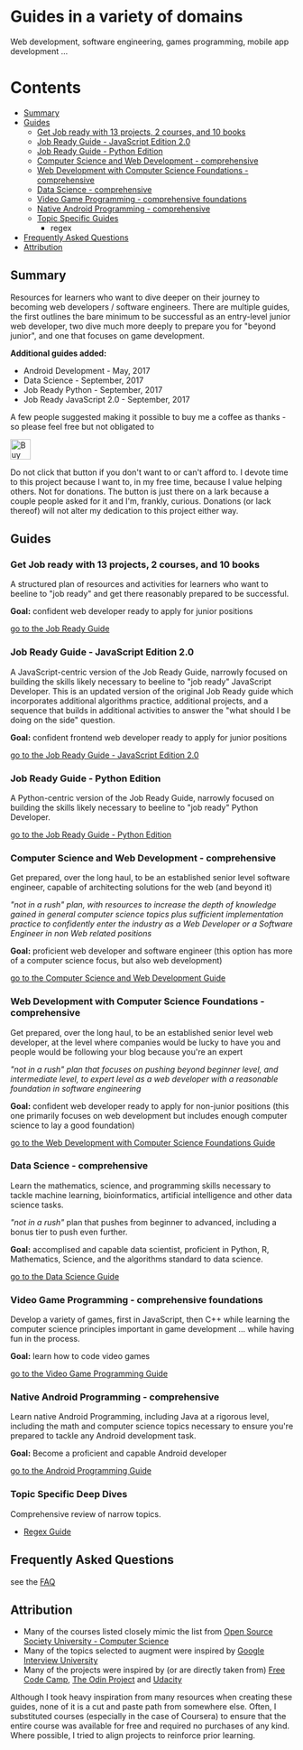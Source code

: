 # Guides in a variety of domains

Web development, software engineering, games programming, mobile app development ...



# Contents

- [Summary](#summary)
- [Guides](#guides)
  - [Get Job ready with 13 projects, 2 courses, and 10 books](#get-job-ready-with-13-projects-2-courses-and-10-books)
  - [Job Ready Guide - JavaScript Edition 2.0](#job-ready-guide---javascript-edition-20)
  - [Job Ready Guide - Python Edition](#job-ready-guide---python-edition)
  - [Computer Science and Web Development - comprehensive](#computer-science-and-web-development---comprehensive)
  - [Web Development with Computer Science Foundations - comprehensive](#web-development-with-computer-science-foundations---comprehensive)
  - [Data Science - comprehensive](#data-science---comprehensive)
  - [Video Game Programming - comprehensive foundations](#video-game-programming---comprehensive-foundations)
  - [Native Android Programming - comprehensive](#native-android-programming---comprehensive)
  - [Topic Specific Guides](#topic-specific-deep-dives)
    - regex
- [Frequently Asked Questions](#frequently-asked-questions)
- [Attribution](#attribution)

## Summary
Resources for learners who want to dive deeper on their journey to becoming web developers / software engineers. 
There are multiple guides, the first outlines the bare minimum to be successful as an 
entry-level junior web developer, two dive much more deeply to prepare you for "beyond junior", 
and one that focuses on game development.

**Additional guides added:**
- Android Development - May, 2017
- Data Science - September, 2017
- Job Ready Python - September, 2017
- Job Ready JavaScript 2.0 - September, 2017

A few people suggested making it possible to buy me a coffee as thanks - so please feel free but not obligated to

<a href='https://ko-fi.com/PIXTCODE' target='_blank'><img height='36' style='border:0px;height:36px;' src='https://az743702.vo.msecnd.net/cdn/kofi4.png?v=0' border='0' alt='Buy Me a Coffee at ko-fi.com' /></a>

Do not click that button if you don't want to or can't afford to. I devote time to this project because I want to, in my free time, because I value helping others. Not for donations. The button is just there on a lark because a couple people asked for it and I'm, frankly, curious. Donations (or lack thereof) will not alter my dedication to this project either way.


## Guides

### Get Job ready with 13 projects, 2 courses, and 10 books 

A structured plan of resources and activities for learners who want to beeline to "job ready" and get there 
reasonably prepared to be successful.

**Goal:** confident web developer ready to apply for junior positions

[go to the Job Ready Guide](./job-ready.md)

### Job Ready Guide - JavaScript Edition 2.0

A JavaScript-centric version of the Job Ready Guide, narrowly focused on building the skills likely necessary to beeline to "job ready" JavaScript Developer. This is an updated version of the original Job Ready guide which incorporates additional algorithms practice, additional projects, and a sequence that builds in additional activities to answer the "what should I be doing on the side" question.

**Goal:** confident frontend web developer ready to apply for junior positions

[go to the Job Ready Guide - JavaScript Edition 2.0](./job-ready-javascript-edition-2.0.md)

### Job Ready Guide - Python Edition

A Python-centric version of the Job Ready Guide, narrowly focused on building the skills likely necessary to beeline to "job ready" Python Developer.

[go to the Job Ready Guide - Python Edition](./job-ready-python-edition.md)

### Computer Science and Web Development - comprehensive

Get prepared, over the long haul, to be an established senior level software engineer, capable of 
architecting solutions for the web (and beyond it) 

_"not in a rush" plan, with resources to increase the depth of knowledge gained in general computer science topics plus
sufficient implementation practice to confidently enter the industry as a Web Developer or a Software Engineer in 
non Web related positions_

**Goal:** proficient web developer and software engineer 
(this option has more of a computer science focus, but also web development)

[go to the Computer Science and Web Development Guide](./cs-wd.md)


### Web Development with Computer Science Foundations - comprehensive

Get prepared, over the long haul, to be an established senior level web developer, at the level where 
companies would be lucky to have you and people would be following your blog because you're an expert 

_"not in a rush" plan that focuses on pushing beyond beginner level, and intermediate level, to expert 
level as a web developer with a reasonable foundation in software engineering_ 

**Goal:** confident web developer ready to apply for non-junior positions
(this one primarily focuses on web development but includes enough computer science to lay a good foundation)

[go to the Web Development with Computer Science Foundations Guide](./wd-cs.md)

### Data Science - comprehensive
Learn the mathematics, science, and programming skills necessary to tackle machine learning, bioinformatics, artificial intelligence and other data science tasks.

_"not in a rush"_ plan that pushes from beginner to advanced, including a bonus tier to push even further.

**Goal:** accomplised and capable data scientist, proficient in Python, R, Mathematics, Science, and the algorithms standard to data science.

[go to the Data Science Guide](./data-science.md)

### Video Game Programming - comprehensive foundations 

Develop a variety of games, first in JavaScript, then C++ while learning the computer science principles 
important in game development ... while having fun in the process.

**Goal:** learn how to code video games

[go to the Video Game Programming Guide](./game-programming.md)


### Native Android Programming - comprehensive

Learn native Android Programming, including Java at a rigorous level, including the math and computer science topics necessary
to ensure you're prepared to tackle any Android development task.

**Goal:** Become a proficient and capable Android developer

[go to the Android Programming Guide](./android-native.md)

### Topic Specific Deep Dives

Comprehensive review of narrow topics.

- [Regex Guide](./topic-guides/regex.md)

## Frequently Asked Questions
see the [FAQ](./faq.md)

## Attribution

* Many of the courses listed closely mimic the list from [Open Source Society University - Computer Science](https://github.com/open-source-society/computer-science)
* Many of the topics selected to augment were inspired by [Google Interview University](https://github.com/jwasham/google-interview-university)
* Many of the projects were inspired by (or are directly taken from) [Free Code Camp](https://www.freecodecamp.com/), [The Odin Project](http://www.theodinproject.com/) and [Udacity](https://www.udacity.com)

Although I took heavy inspiration from many resources when creating these guides, none of it is a cut and paste path from somewhere else. Often, I substituted courses (especially in the case of Coursera) to ensure that the entire course was available for free and required no purchases of any kind. Where possible, I tried to align projects to reinforce prior learning.
